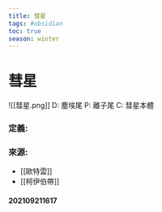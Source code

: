 ```yaml
---
title: 彗星
tags: #obsidian 
toc: true
season: winter
---
```

# 彗星
![[彗星.png]]
D: 塵埃尾
P: 離子尾
C: 彗星本體
### 定義:
### 來源:
- [[歐特雲]]
- [[柯伊伯帶]]

#### 202109211617